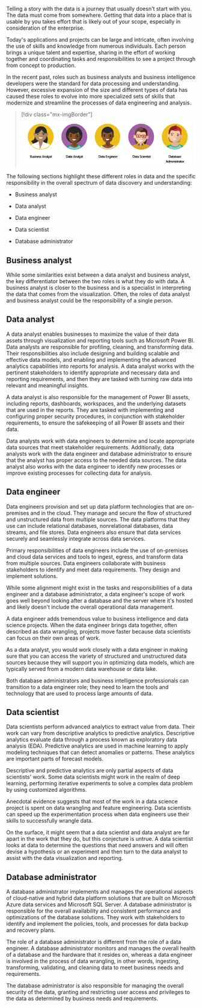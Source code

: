 Telling a story with the data is a journey that usually doesn't start with you. The data must come from somewhere. Getting that data into a place that is usable by you takes effort that is likely out of your scope, especially in consideration of the enterprise.

Today's applications and projects can be large and intricate, often involving the use of skills and knowledge from numerous individuals. Each person brings a unique talent and expertise, sharing in the effort of working together and coordinating tasks and responsibilities to see a project through from concept to production.

In the recent past, roles such as business analysts and business intelligence developers were the standard for data processing and understanding. However, excessive expansion of the size and different types of data has caused these roles to evolve into more specialized sets of skills that modernize and streamline the processes of data engineering and analysis.

> [!div class="mx-imgBorder"]
> [![roles in data](../media/roles-data-ss.png)](../media/roles-data-ss.png#lightbox)

The following sections highlight these different roles in data and the specific responsibility in the overall spectrum of data discovery and understanding:

-   Business analyst

-   Data analyst

-   Data engineer

-   Data scientist

-   Database administrator

## Business analyst

While some similarities exist between a data analyst and business analyst, the key differentiator between the two roles is what they do with data. A business analyst is closer to the business and is a specialist in interpreting the data that comes from the visualization. Often, the roles of data analyst and business analyst could be the responsibility of a single person.

## Data analyst

A data analyst enables businesses to maximize the value of their data assets through visualization and reporting tools such as Microsoft Power BI. Data analysts are responsible for profiling, cleaning, and transforming data. Their responsibilities also include designing and building scalable and effective data models, and enabling and implementing the advanced analytics capabilities into reports for analysis. A data analyst works with the pertinent stakeholders to identify appropriate and necessary data and reporting requirements, and then they are tasked with turning raw data into relevant and meaningful insights.

A data analyst is also responsible for the management of Power BI assets, including reports, dashboards, workspaces, and the underlying datasets that are used in the reports. They are tasked with implementing and configuring proper security procedures, in conjunction with stakeholder requirements, to ensure the safekeeping of all Power BI assets and their data.

Data analysts work with data engineers to determine and locate appropriate data sources that meet stakeholder requirements. Additionally, data analysts work with the data engineer and database administrator to ensure that the analyst has proper access to the needed data sources. The data analyst also works with the data engineer to identify new processes or improve existing processes for collecting data for analysis.

## Data engineer

Data engineers provision and set up data platform technologies that are on-premises and in the cloud. They manage and secure the flow of structured and unstructured data from multiple sources. The data platforms that they use can include relational databases, nonrelational databases, data streams, and file stores. Data engineers also ensure that data services securely and seamlessly integrate across data services.

Primary responsibilities of data engineers include the use of on-premises and cloud data services and tools to ingest, egress, and transform data from multiple sources. Data engineers collaborate with business stakeholders to identify and meet data requirements. They design and implement solutions.

While some alignment might exist in the tasks and responsibilities of a data engineer and a database administrator, a data engineer's scope of work goes well beyond looking after a database and the server where it's hosted and likely doesn't include the overall operational data management.

A data engineer adds tremendous value to business intelligence and data science projects. When the data engineer brings data together, often described as data wrangling, projects move faster because data scientists can focus on their own areas of work.

As a data analyst, you would work closely with a data engineer in making sure that you can access the variety of structured and unstructured data sources because they will support you in optimizing data models, which are typically served from a modern data warehouse or data lake.

Both database administrators and business intelligence professionals can transition to a data engineer role; they need to learn the tools and technology that are used to process large amounts of data.

## Data scientist

Data scientists perform advanced analytics to extract value from data. Their work can vary from descriptive analytics to predictive analytics. Descriptive analytics evaluate data through a process known as exploratory data analysis (EDA). Predictive analytics are used in machine learning to apply modeling techniques that can detect anomalies or patterns. These analytics are important parts of forecast models.

Descriptive and predictive analytics are only partial aspects of data scientists' work. Some data scientists might work in the realm of deep learning, performing iterative experiments to solve a complex data problem by using customized algorithms.

Anecdotal evidence suggests that most of the work in a data science project is spent on data wrangling and feature engineering. Data scientists can speed up the experimentation process when data engineers use their skills to successfully wrangle data.

On the surface, it might seem that a data scientist and data analyst are far apart in the work that they do, but this conjecture is untrue. A data scientist looks at data to determine the questions that need answers and will often devise a hypothesis or an experiment and then turn to the data analyst to assist with the data visualization and reporting.

## Database administrator

A database administrator implements and manages the operational aspects of cloud-native and hybrid data platform solutions that are built on Microsoft Azure data services and Microsoft SQL Server. A database administrator is responsible for the overall availability and consistent performance and optimizations of the database solutions. They work with stakeholders to identify and implement the policies, tools, and processes for data backup and recovery plans.

The role of a database administrator is different from the role of a data engineer. A database administrator monitors and manages the overall health of a database and the hardware that it resides on, whereas a data engineer is involved in the process of data wrangling, in other words, ingesting, transforming, validating, and cleaning data to meet business needs and requirements.

The database administrator is also responsible for managing the overall security of the data, granting and restricting user access and privileges to the data as determined by business needs and requirements.

